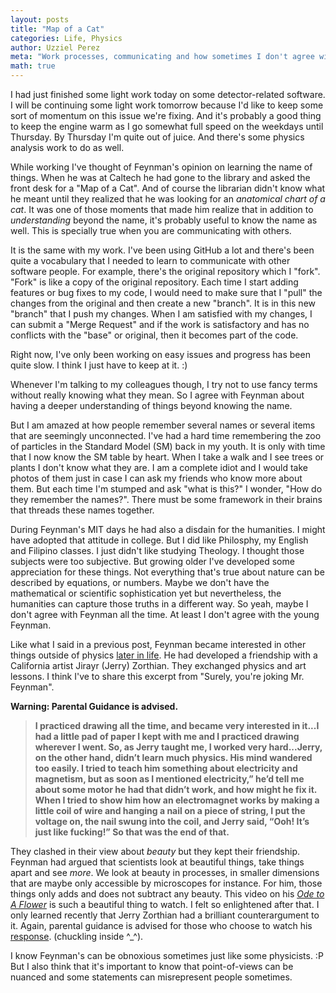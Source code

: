 ```yaml
---
layout: posts
title: "Map of a Cat"
categories: Life, Physics
author: Uzziel Perez
meta: "Work processes, communicating and how sometimes I don't agree with Feynman"
math: true
---
```


I had just finished some light work today on some detector-related software. I will be continuing some light work tomorrow because I'd like to keep some sort of momentum on this issue we're fixing. And it's probably a good thing to keep the engine warm as I go somewhat full speed on the weekdays until Thursday. By Thursday I'm quite out of juice. And there's some physics analysis work to do as well.

While working I've thought of Feynman's opinion on learning the name of things.
When he was at Caltech he had gone to the library and asked the front desk for a "Map of a Cat". And of course the librarian didn't know what he meant until they realized that he was looking for an *anatomical chart of a cat*. It was one of those moments that made him realize that in addition to *understanding* beyond the name, it's probably useful to know the name as well. This is specially true when you are communicating with others.

It is the same with my work. I've been using GitHub a lot and there's been quite a vocabulary that I needed to learn to communicate with other software people. For example, there's the original repository which I "fork". "Fork" is like a copy of the original repository. Each time I start adding features or bug fixes to my code, I would need to make sure that I "pull" the changes from the original and then create a new "branch". It is in this new "branch" that I push my changes. When I am satisfied with my changes, I can submit a "Merge Request" and if the work is satisfactory and has no conflicts with the "base" or original, then it becomes part of the code.

Right now, I've only been working on easy issues and progress has been quite slow. I think I just have to keep at it. :)

Whenever I'm talking to my colleagues though, I try not to use fancy terms without really knowing what they mean. So I agree with Feynman about having a deeper understanding of things beyond knowing the name.

But I am amazed at how people remember several names or several items that are seemingly unconnected. I've had a hard time remembering the zoo of particles in the Standard Model (SM) back in my youth. It is only with time that I now know the SM table by heart. When I take a walk and I see trees or plants I don't know what they are. I am a complete idiot and I would take photos of them just in case I can ask my friends who know more about them. But each time I'm stumped and ask "what is this?" I wonder, "How do they remember the names?". There must be some framework in their brains that threads these names together.

During Feynman's MIT days he had also a disdain for the humanities. I might have adopted that attitude in college. But I did like Philosphy, my English and Filipino classes. I just didn't like studying Theology. I thought those subjects were too subjective. But growing older I've developed some appreciation for these things. Not everything that's true about nature can be described by equations, or numbers. Maybe we don't have the mathematical or scientific sophistication yet but nevertheless, the humanities can capture those truths in a different way. So yeah, maybe I don't agree with Feynman all the time. At least I don't agree with the young Feynman.

Like what I said in a previous post, Feynman became interested in other things outside of physics [later in life](https://www.youtube.com/watch?v=xXhHg7zfX-U). He had developed a friendship with a California artist Jirayr (Jerry) Zorthian. They exchanged physics and art lessons. I think I've to share this excerpt from "Surely, you're joking Mr. Feynman".

**Warning: Parental Guidance is advised.**

> **I practiced drawing all the time, and became very interested in it...I had a little pad of paper I kept with me and I practiced drawing wherever I went. So, as Jerry taught me, I worked very hard...Jerry, on the other hand, didn’t learn much physics. His mind wandered too easily. I tried to teach him something about electricity and magnetism, but as soon as I mentioned electricity,” he’d tell me about some motor he had that didn’t work, and how might he fix it. When I tried to show him how an electromagnet works by making a little coil of wire and hanging a nail on a piece of string, I put the voltage on, the nail swung into the coil, and Jerry said, “Ooh! It’s just like fucking!” So that was the end of that.**

They clashed in their view about *beauty* but they kept their friendship. Feynman had argued that scientists look at beautiful things, take things apart and see *more*. We look at beauty in processes, in smaller dimensions that are maybe only accessible by microscopes for instance. For him, those things only adds and does not subtract any beauty. This video on his [*Ode to A Flower*](https://www.youtube.com/watch?v=VSG9q_YKZLI) is such a beautiful thing to watch. I felt so enlightened after that. I only learned recently that Jerry Zorthian had a brilliant counterargument to it. Again, parental guidance is advised for those who choose to watch his [response](https://www.youtube.com/watch?v=nyDndEzmAZE). (chuckling inside ^_^).

I know Feynman's can be obnoxious sometimes just like some physicists. :P But I also think that it's important to know that point-of-views can be nuanced and some statements can misrepresent people sometimes.
